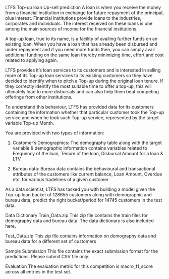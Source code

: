 LTFS Top-up loan Up-sell prediction
A loan is when you receive the money from a financial institution in exchange for future repayment of the principal, plus interest. Financial institutions provide loans to the industries, corporates and individuals. The interest received on these loans is one among the main sources of income for the financial institutions.

A top-up loan, true to its name, is a facility of availing further funds on an existing loan. When you have a loan that has already been disbursed and under repayment and if you need more funds then, you can simply avail additional funding on the same loan thereby minimizing time, effort and cost related to applying again.

LTFS provides it’s loan services to its customers and is interested in selling more of its Top-up loan services to its existing customers so they have decided to identify when to pitch a Top-up during the original loan tenure.  If they correctly identify the most suitable time to offer a top-up, this will ultimately lead to more disbursals and can also help them beat competing offerings from other institutions.


To understand this behaviour, LTFS has provided data for its customers containing the information whether that particular customer took the Top-up service and when he took such Top-up service, represented by the target variable Top-up Month.



You are provided with two types of information: 



1. Customer’s Demographics: The demography table along with the target variable & demographic information contains variables related to Frequency of the loan, Tenure of the loan, Disbursal Amount for a loan & LTV.

2. Bureau data:  Bureau data contains the behavioural and transactional attributes of the customers like current balance, Loan Amount, Overdue etc. for various tradelines of a given customer

As a data scientist, LTFS  has tasked you with building a model given the Top-up loan bucket of 128655 customers along with demographic and bureau data, predict the right bucket/period for 14745 customers in the test data.


Data Dictionary
Train_Data.zip 
This zip file contains the train files for demography data and bureau data. The data dictionary is also included here.

Test_Data.zip
This zip file contains information on demography data and bureau data for a different set of customers

Sample Submission
This file contains the exact submission format for the predictions. Please submit CSV file only.


Evaluation
The evaluation metric for this competition is macro_f1_score across all entries in the test set.

